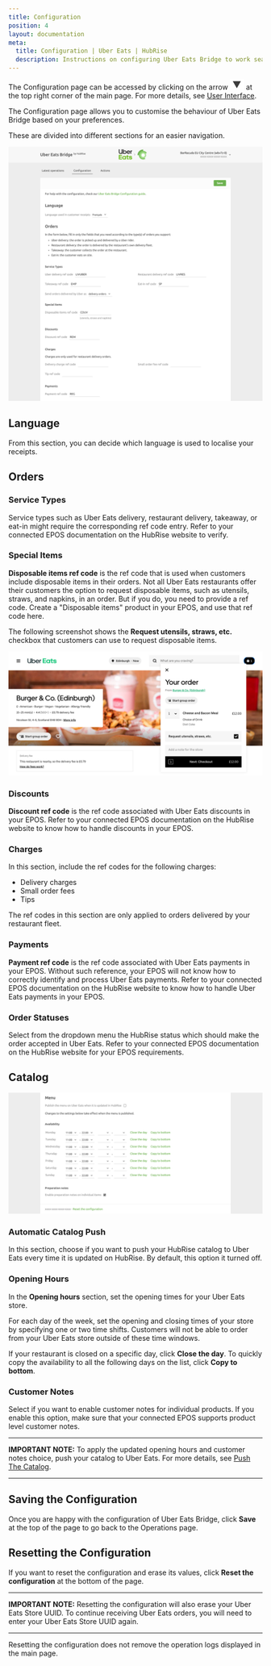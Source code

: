 ```yaml
---
title: Configuration
position: 4
layout: documentation
meta:
  title: Configuration | Uber Eats | HubRise
  description: Instructions on configuring Uber Eats Bridge to work seamlessly with Uber Eats and your EPOS or other apps connected to HubRise. Configuration is simple.
---
```


The Configuration page can be accessed by clicking on the arrow <InlineImage width="20" height="20">![Arrow icon](../images/arrow-icon.jpg)</InlineImage> at the top right corner of the main page. For more details, see [User Interface](/apps/uber-eats/user-interface).

The Configuration page allows you to customise the behaviour of Uber Eats Bridge based on your preferences.

These are divided into different sections for an easier navigation.

![Uber Eats Bridge configuration page](../images/010-en-configuration-page-cropped.png)

## Language

From this section, you can decide which language is used to localise your receipts.

## Orders

### Service Types

Service types such as Uber Eats delivery, restaurant delivery, takeaway, or eat-in might require the corresponding ref code entry. Refer to your connected EPOS documentation on the HubRise website to verify.

### Special Items

**Disposable items ref code** is the ref code that is used when customers include disposable items in their orders.
Not all Uber Eats restaurants offer their customers the option to request disposable items, such as utensils, straws, and napkins, in an order. But if you do, you need to provide a ref code. Create a "Disposable items" product in your EPOS, and use that ref code here.

The following screenshot shows the **Request utensils, straws, etc.** checkbox that customers can use to request disposable items.

![Disposable items checkbox in Uber Eats checkout](../images/009-en-disposable-items.png)

### Discounts

**Discount ref code** is the ref code associated with Uber Eats discounts in your EPOS. Refer to your connected EPOS documentation on the HubRise website to know how to handle discounts in your EPOS.

### Charges

In this section, include the ref codes for the following charges:

- Delivery charges
- Small order fees
- Tips

The ref codes in this section are only applied to orders delivered by your restaurant fleet.

### Payments

**Payment ref code** is the ref code associated with Uber Eats payments in your EPOS. Without such reference, your EPOS will not know how to correctly identify and process Uber Eats payments. Refer to your connected EPOS documentation on the HubRise website to know how to handle Uber Eats payments in your EPOS.

### Order Statuses

Select from the dropdown menu the HubRise status which should make the order accepted in Uber Eats. Refer to your connected EPOS documentation on the HubRise website for your EPOS requirements.

## Catalog

![Uber Eats Bridge configuration page, Catalog section](../images/011-en-configuration-page-menu.png)

### Automatic Catalog Push

In this section, choose if you want to push your HubRise catalog to Uber Eats every time it is updated on HubRise. By default, this option it turned off.

### Opening Hours

In the **Opening hours** section, set the opening times for your Uber Eats store.

For each day of the week, set the opening and closing times of your store by specifying one or two time shifts. Customers will not be able to order from your Uber Eats store outside of these time windows.

If your restaurant is closed on a specific day, click **Close the day**.
To quickly copy the availability to all the following days on the list, click **Copy to bottom**.

### Customer Notes

Select if you want to enable customer notes for individual products.
If you enable this option, make sure that your connected EPOS supports product level customer notes.

---

**IMPORTANT NOTE:** To apply the updated opening hours and customer notes choice, push your catalog to Uber Eats. For more details, see [Push The Catalog](/apps/uber-eats/push-catalog).

---

## Saving the Configuration

Once you are happy with the configuration of Uber Eats Bridge, click **Save** at the top of the page to go back to the Operations page.

## Resetting the Configuration

If you want to reset the configuration and erase its values, click **Reset the configuration** at the bottom of the page.

---

**IMPORTANT NOTE:** Resetting the configuration will also erase your Uber Eats Store UUID. To continue receiving Uber Eats orders, you will need to enter your Uber Eats Store UUID again.

---

Resetting the configuration does not remove the operation logs displayed in the main page.
